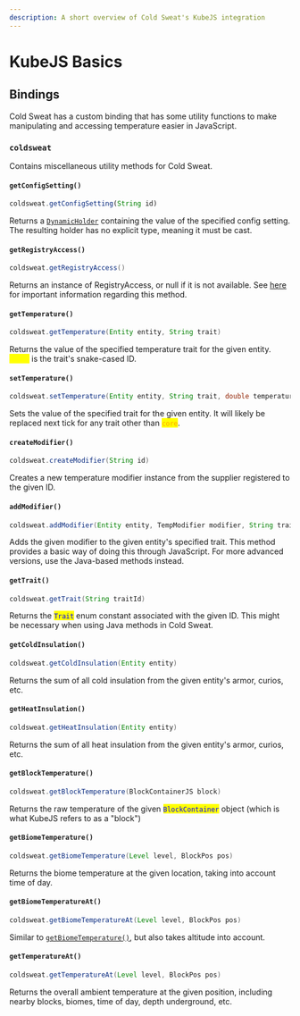 ```yaml
---
description: A short overview of Cold Sweat's KubeJS integration
---
```


# KubeJS Basics

## Bindings

Cold Sweat has a custom binding that has some utility functions to make manipulating and accessing temperature easier in JavaScript.

### `coldsweat`

Contains miscellaneous utility methods for Cold Sweat.

#### `getConfigSetting()`

```javascript
coldsweat.getConfigSetting(String id)
```

Returns a [`DynamicHolder`](../utility-classes/dynamicholder.md) containing the value of the specified config setting. The resulting holder has no explicit type, meaning it must be cast.

#### `getRegistryAccess()`

```java
coldsweat.getRegistryAccess()
```

Returns an instance of RegistryAccess, or null if it is not available. See [here](../utility-classes/dynamicholder.md#registry-access) for important information regarding this method.

#### `getTemperature()`

```java
coldsweat.getTemperature(Entity entity, String trait)
```

Returns the value of the specified temperature trait for the given entity. <mark style="color:yellow;">`trait`</mark> is the trait's snake-cased ID.

#### `setTemperature()`

```java
coldsweat.setTemperature(Entity entity, String trait, double temperature)
```

Sets the value of the specified trait for the given entity. It will likely be replaced next tick for any trait other than <mark style="color:orange;">`core`</mark>.

#### `createModifier()`

```java
coldsweat.createModifier(String id)
```

Creates a new temperature modifier instance from the supplier registered to the given ID.&#x20;

#### `addModifier()`

```java
coldsweat.addModifier(Entity entity, TempModifier modifier, String trait)
```

Adds the given modifier to the given entity's specified trait. This method provides a basic way of doing this through JavaScript. For more advanced versions, use the Java-based methods instead.

#### `getTrait()`

```java
coldsweat.getTrait(String traitId)
```

Returns the <mark style="color:blue;">`Trait`</mark> enum constant associated with the given ID. This might be necessary when using Java methods in Cold Sweat.

#### `getColdInsulation()`

```java
coldsweat.getColdInsulation(Entity entity)
```

Returns the sum of all cold insulation from the given entity's armor, curios, etc.

#### `getHeatInsulation()`

```java
coldsweat.getHeatInsulation(Entity entity)
```

Returns the sum of all heat insulation from the given entity's armor, curios, etc.

#### `getBlockTemperature()`

```java
coldsweat.getBlockTemperature(BlockContainerJS block)
```

Returns the raw temperature of the given <mark style="color:blue;">`BlockContainer`</mark> object (which is what KubeJS refers to as a "block")

#### `getBiomeTemperature()`

```java
coldsweat.getBiomeTemperature(Level level, BlockPos pos)
```

Returns the biome temperature at the given location, taking into account time of day.

#### `getBiomeTemperatureAt()`

```java
coldsweat.getBiomeTemperatureAt(Level level, BlockPos pos)
```

Similar to [`getBiomeTemperature()`](kubejs-basics.md#getbiometemperature), but also takes altitude into account.

#### `getTemperatureAt()`

```java
coldsweat.getTemperatureAt(Level level, BlockPos pos)
```

Returns the overall ambient temperature at the given position, including nearby blocks, biomes, time of day, depth underground, etc.&#x20;
